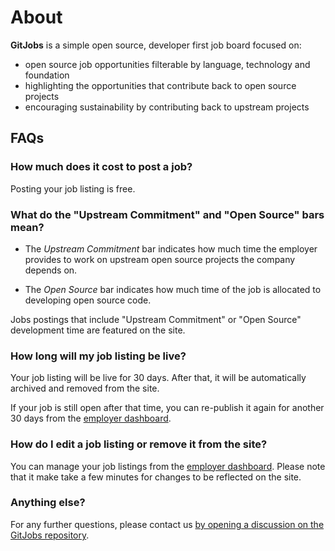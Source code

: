 # About

**GitJobs** is a simple open source, developer first job board focused on:

- open source job opportunities filterable by language, technology and foundation
- highlighting the opportunities that contribute back to open source projects
- encouraging sustainability by contributing back to upstream projects

## FAQs

### How much does it cost to post a job?

Posting your job listing is free.

### What do the "Upstream Commitment" and "Open Source" bars mean?

- The *Upstream Commitment* bar indicates how much time the employer provides to work on upstream open source projects the company depends on.

- The *Open Source* bar indicates how much time of the job is allocated to developing open source code.

Jobs postings that include "Upstream Commitment" or "Open Source" development time are featured on the site.

### How long will my job listing be live?

Your job listing will be live for 30 days. After that, it will be automatically archived and removed from the site.

If your job is still open after that time, you can re-publish it again for another 30 days from the [employer dashboard](https://gitjobs.dev/dashboard/employer?tab=jobs).

### How do I edit a job listing or remove it from the site?

You can manage your job listings from the [employer dashboard](https://gitjobs.dev/dashboard/employer?tab=jobs). Please note that it make take a few minutes for changes to be reflected on the site.

### Anything else?

For any further questions, please contact us [by opening a discussion on the GitJobs repository](https://github.com/cncf/gitjobs/discussions).
